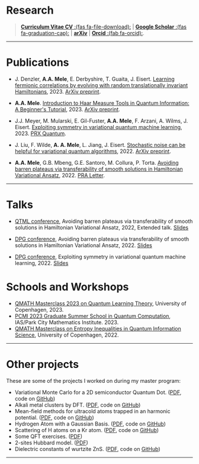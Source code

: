# Research



>
> [**Curriculum Vitae CV** :(fas fa-file-download):](/documents/CV_AntonioAnnaMele.pdf) | [**Google Scholar** :(fas fa-graduation-cap):](https://scholar.google.com/citations?user=IgnTVy4AAAAJ&hl=en&authuser=1) | [**arXiv**](https://arxiv.org/search/quant-ph?searchtype=author&query=Mele%2C+A+A) | [**Orcid** :(fab fa-orcid):](https://orcid.org/0000-0002-1009-7331).

 
---


# Publications

*  J. Denzler, **A.A. Mele**, E. Derbyshire, T. Guaita, J. Eisert. [Learning fermionic correlations by evolving with random translationally invariant Hamiltonians](https://arxiv.org/abs/2307.08956), 2023. [ ArXiv preprint](https://arxiv.org/abs/2309.12933).

*  **A.A. Mele**. [Introduction to Haar Measure Tools in Quantum Information: A Beginner's Tutorial](https://arxiv.org/abs/2307.08956), 2023. [ ArXiv preprint](https://arxiv.org/abs/2307.08956).

*  J.J. Meyer, M. Mularski, E. Gil-Fuster, **A.A. Mele**, F. Arzani, A. Wilms, J. Eisert. [Exploiting symmetry in variational quantum machine learning](https://arxiv.org/abs/2205.06217), 2023. [PRX Quantum](https://arxiv.org/abs/2205.06217).  

*  J. Liu, F. Wilde, **A. A. Mele**, L. Jiang, J. Eisert. [Stochastic noise can be helpful for variational quantum algorithms](https://arxiv.org/abs/2210.06723), 2022. [ArXiv preprint](https://arxiv.org/abs/2210.06723).

*  **A.A. Mele**, G.B. Mbeng, G.E. Santoro, M. Collura, P. Torta. [Avoiding barren plateaus via transferability of smooth solutions in Hamiltonian Variational Ansatz](https://arxiv.org/abs/2206.01982), 2022. [PRA Letter](https://journals.aps.org/pra/abstract/10.1103/PhysRevA.106.L060401).



---

# Talks

* [QTML conference](https://quasar.unina.it/qtml2022.html), Avoiding barren plateaus via transferability of smooth solutions in Hamiltonian Variational Ansatz, 2022, Extended talk. [Slides](/documents/QTML_Mele_AntonioAnna.pdf) 

* [DPG conference](https://regensburg22.dpg-tagungen.de/index.html?set_language=en), Avoiding barren plateaus via transferability of smooth solutions in Hamiltonian Variational Ansatz, 2022. [Slides](/documents/DPG_AvodingBP.pdf) 

* [DPG conference](https://regensburg22.dpg-tagungen.de/index.html?set_language=en), Exploiting symmetry in variational quantum machine learning, 2022. [Slides](/documents/DPG_Symmetry.pdf) 

# Schools and Workshops
* [QMATH Masterclass 2023 on Quantum Learning Theory](https://qmath.ku.dk/events/quantum-learning-theory/), University of Copenhagen, 2023.
* [PCMI 2023 Graduate Summer School in Quantum Computation](https://www.ias.edu/pcmi/pcmi-2023-graduate-summer-school), IAS/Park City Mathematics Institute. 2023.
* [QMATH Masterclass on Entropy Inequalities in Quantum Information Science](https://indico.nbi.ku.dk/event/1317/), University of Copenhagen, 2022.
---

# Other projects
These are some of the projects I worked on during my master program:
*  Variational Monte Carlo for a 2D semiconductor Quantum Dot. ([PDF](/documents/computational_5.pdf), code on [GitHub](https://github.com/AntMele/Variational-Monte-Carlo-for-a-2D-semiconductor-Quantum-Dot))
*  Alkali metal clusters by DFT. ([PDF](/documents/computational_4.pdf), code on [GitHub](https://github.com/AntMele/Alkali-metal-clusters-by-DFT))
*  Mean-field methods for ultracold atoms trapped in an harmonic potential. ([PDF](/documents/computational_3.pdf), code on [GitHub](https://github.com/AntMele/Mean-field-methods-for-ultracold-atoms-trapped-in-an-harmonic-potential))
* Hydrogen Atom with a Gaussian Basis. ([PDF](/documents/computational_2.pdf), code on [GitHub](https://github.com/AntMele/Hydrogen-Atom-with-a-Gaussian-Basis))
* Scattering of H atoms on a Kr atom. ([PDF](/documents/computational_I.pdf), code on [GitHub](https://github.com/AntMele/Scattering-of-H-atoms-on-a-Kr-atom))
* Some QFT exercises.  ([PDF](/documents/QFTexercises_AntonioMele.pdf)) 
* 2-sites Hubbard model. ([PDF](/documents/QMS1_AntonioAnnaMele.pdf)) 
* Dielectric constants of wurtzite ZnS. ([PDF](/documents/ZnS_Wurtzite_AntonioAnnaMele.pdf), code on [GitHub](https://github.com/AntMele/Dielectric-constants-of-wurtzite-ZnS))

---


